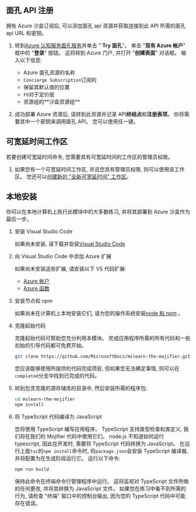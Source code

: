 ## <a name="face-api-registration"></a>面孔 API 注册

拥有 Azure 沙盒订阅后, 可以添加面孔 api 资源并获取连接到此 API 所需的面孔 api URL 和密钥。

1. 转到[Azure 认知服务面孔服务](https://azure.microsoft.com/en-us/services/cognitive-services/face?azure-portal=true)并单击 " **Try 面孔**"。 单击 "**现有 Azure 帐户**" 框中的 "**登录**" 按钮。 这将转到 Azure 门户, 并打开 "**创建表面**" 对话框。 输入以下信息:

    - Azure 面孔资源的名称
    - `Concierge Subscription`订阅的
    - 保留其默认值的位置
    - `F0`对于定价层
    - 资源组的**<rgn>沙盒资源组</rgn>**

1. 成功部署 Azure 资源后, 请转到此资源并记录 API**终结点**和**注册表项**。 你将需要其中一个密钥来调用面孔 API。 您可以使用任一键。

## <a name="slack-workspace"></a>可宽延时间工作区

若要创建可宽延时间命令, 您需要具有可宽延时间的工作区的管理员权限。

1. 如果您有一个可宽延时间工作区, 并且您具有管理员权限, 则可以使用该工作区。 您还可以[创建新的 "全新可宽延时间" 工作区](https://slack.com/create?azure-portal=true)。

## <a name="local-setup"></a>本地安装

你可以在本地计算机上执行此模块中的大多数练习, 并将其部署到 Azure 沙盒作为最后一步。

1. 安装 Visual Studio Code

    如果尚未安装, 请下载并安装[Visual Studio Code](https://code.visualstudio.com?azure-portal=true)

1. 向 Visual Studio Code 中添加 Azure 扩展

    如果尚未安装这些扩展, 请安装以下 VS 代码扩展:
    - [Azure 帐户](https://marketplace.visualstudio.com/items?azure-portal=true&itemName=ms-vscode.azure-account)
    - [Azure 函数](https://marketplace.visualstudio.com/items?azure-portal=true&itemName=ms-azuretools.vscode-azurefunctions)

1. 安装节点和 npm

   如果尚未在计算机上本地安装它们, 请为您的操作系统安装[node 和 npm](https://nodejs.org/en/download?azure-portal=true) 。

1. 克隆起始代码

    克隆起始代码可帮助您充分利用本模块。 完成应用程序所需的所有代码和一些初始的引导代码都可免费开始。

    ```bash
    git clone https://github.com/MicrosoftDocs/mslearn-the-mojifier.git
    ```

    您应该能够使用所提供的代码完成项目, 但如果您无法确定事情, 则可以在`completed`分支中找到已完成的代码。

1. 转到包含克隆的源存储库的目录中, 然后安装所需的程序包:

    ```bash
    cd mslearn-the-mojifier
    npm install
    ```

1. 将 TypeScript 代码编译为 JavaScript

    您将使用 TypeScript 编写应用程序。 TypeScript 支持类型检查和类定义, 我们将在我们的 Mojifier 代码中使用它们。 node.js 不知道如何运行 typescript, 因此在开发时, 需要将 TypeScript 代码转换为 JavaScript。 在运行上面`tsc`的`npm install`命令时, 将`package.json`会安装 TypeScript 编译器, 并将配置为在生成阶段运行它。 运行以下命令:

    ```bash
    npm run build
    ```

    保持此命令在终端命令行管理程序中运行。 这将监视对 TypeScript 文件所做的任何更改, 并将其转换为 JavaScript 文件。 如果您在练习中看不到所需的行为, 请检查 "终端" 窗口中的控制台输出, 因为您的 TypeScript 代码中可能存在错误。

